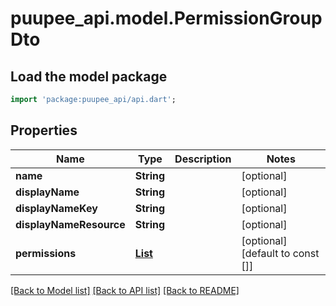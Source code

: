 # puupee_api.model.PermissionGroupDto

## Load the model package
```dart
import 'package:puupee_api/api.dart';
```

## Properties
Name | Type | Description | Notes
------------ | ------------- | ------------- | -------------
**name** | **String** |  | [optional] 
**displayName** | **String** |  | [optional] 
**displayNameKey** | **String** |  | [optional] 
**displayNameResource** | **String** |  | [optional] 
**permissions** | [**List<PermissionGrantInfoDto>**](PermissionGrantInfoDto.md) |  | [optional] [default to const []]

[[Back to Model list]](../README.md#documentation-for-models) [[Back to API list]](../README.md#documentation-for-api-endpoints) [[Back to README]](../README.md)


